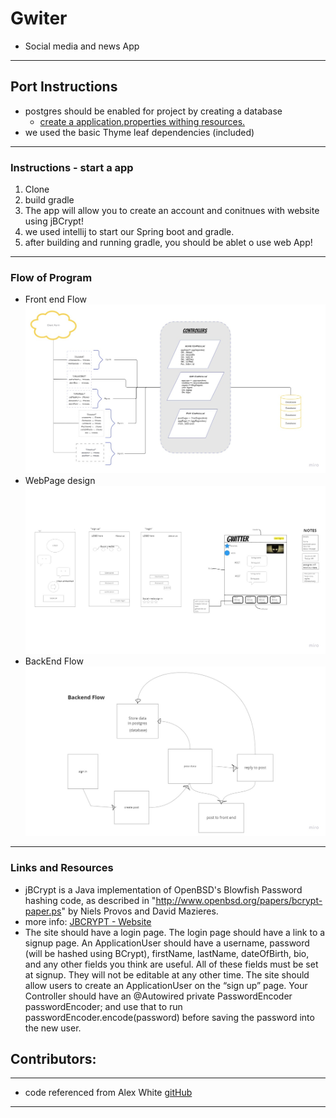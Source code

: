 # Gwiter
- Social media and news App
****

## Port Instructions
- postgres should be enabled for project by creating a database
  - [create a application.properties withing resources.](src/main/resources/static/img/instructions1.JPG)
- we used the basic Thyme leaf dependencies (included)
****
### Instructions - start a app
1. Clone
2. build gradle
3. The app will allow you to create an account and conitnues with website using jBCrypt!
4. we used intellij to start our Spring boot and gradle.
5. after building and running gradle, you should be ablet o use web App!

****
### Flow of Program

- Front end Flow ![](src/main/resources/static/img/Flow1.jpg)
- WebPage design ![](src/main/resources/static/img/Flow2.jpg)
- BackEnd Flow ![](src/main/resources/static/img/Flow3.jpg)
****

### Links and Resources
- jBCrypt is a Java implementation of OpenBSD's Blowfish Password hashing code, as described in "http://www.openbsd.org/papers/bcrypt-paper.ps" by Niels Provos and David Mazieres.
- more info: [JBCRYPT - Website](https://www.mindrot.org/projects/jBCrypt/)
- The site should have a login page.
  The login page should have a link to a signup page.
  An ApplicationUser should have a username, password (will be hashed using BCrypt), firstName, lastName, dateOfBirth, bio, and any other fields you think are useful.
  All of these fields must be set at signup. They will not be editable at any other time.
  The site should allow users to create an ApplicationUser on the “sign up” page.
  Your Controller should have an @Autowired private PasswordEncoder passwordEncoder; and use that to run passwordEncoder.encode(password) before saving the password into the new user.

## Contributors:
****
- code referenced from Alex White  [gitHub](https://github.com/codefellows/seattle-code-java-401d12)
****
